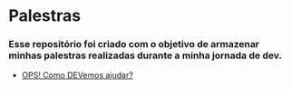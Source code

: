# Palestras

### Esse repositório foi criado com o objetivo de armazenar minhas palestras realizadas durante a minha jornada de dev.

- [OPS! Como DEVemos ajudar?](https://github.com/ItaloBruno/ops)
